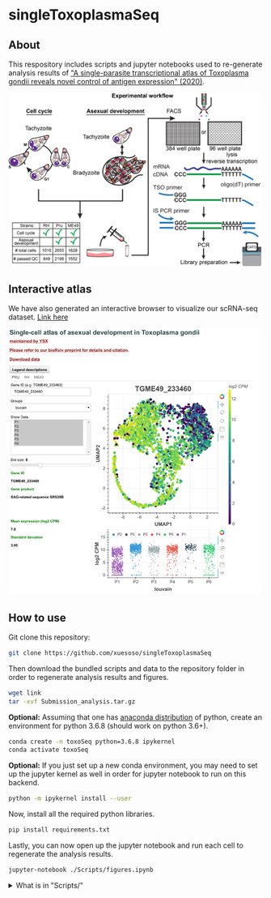 # singleToxoplasmaSeq

About
---------------------
This respository includes scripts and jupyter notebooks used to re-generate analysis results of ["A single-parasite transcriptional atlas of Toxoplasma gondii reveals novel control of antigen expression" (2020)](https://www.biorxiv.org/content/10.1101/656165v1?rss=1).

<img src="./images/fig1.png" title="scToxoSeq" width="500"/>

Interactive atlas
-----------------
We have also generated an interactive browser to visualize our scRNA-seq dataset. [Link here](http://st-atlas.org)

<img src="./images/st_atlas_example.png" title="Screenshot" width="500"/>

How to use
----------
Git clone this repository:
```bash
git clone https://github.com/xuesoso/singleToxoplasmaSeq
```

Then download the bundled scripts and data to the repository folder in order to regenerate analysis results and figures.
```bash
wget link 
tar -xvf Submission_analysis.tar.gz
```

**Optional:**
Assuming that one has [anaconda distribution](https://www.anaconda.com/distribution/) of python, create an environment for python 3.6.8 (should work on python 3.6+).
```bash
conda create -n toxoSeq python=3.6.8 ipykernel
conda activate toxoSeq
```

**Optional:**
If you just set up a new conda environment, you may need to set up the jupyter kernel as well in order for jupyter notebook to run on this backend.
```bash
python -m ipykernel install --user
```

Now, install all the required python libraries.
```bash
pip install requirements.txt
```

Lastly, you can now open up the jupyter notebook and run each cell to regenerate the analysis results.
```bash
jupyter-notebook ./Scripts/figures.ipynb
```



<details><summary> What is in "Scripts/" </summary>
<p>

```
--Scripts ----> figures.ipynb : Jupyter notebook to regenerate figures and analysis results.
    |
    |-------> _loadlib ---> utils/ : A list of utility plotting and analysis functions required. Imported library call name is "sat"
    |           |
    |           |-------> rh07.py : Library and variable definitions for RH (rh07; 384-well) dataset analysis.
    |           |
    |           |-------> me49_011.py : Library and variable definitions for ME49 (me49_011) dataset analysis.
    |           |
    |           |-------> pru0506.py : Library and variable definitions for Pru (pru0506) dataset analysis.
    |           |
    |------> _preprocess -> rh07.py : Preprocessing parameter and plots for RH (rh07; 384-well) dataset analysis.
    |           |
    |           |-------> rh019.py : Preprocessing parameter and plots for RH (rh019; 96-well) dataset analysis.
    |           |
    |           |-------> me49_011.py : Preprocessing parameter and plots for ME49 (me49_011) dataset analysis.
    |           |
    |           |-------> pru0506.py : Preprocessing parameter and plots for Pru (pru0506) dataset analysis.
    |           |
    |           |-------> readme.txt : A textfile with descriptions for each of the dataset.
    |
    |------> analysis_scripts -> cluster_dependence.py : Script to analyze and identify genes with poor co-variation to the underlying embedding.
                    |
                    |----------> align_pru_me49.py : Script to integrate and align ME49 (me49_011) and Pru (pru0506) datasets using Scanorama (Hie, B., Bryson, B. & Berger, B. Nat Biotechnol (2019))
                    |
                    |----------> Bradley_GRAs.csv : A comma-separated list of identified GRA genes.
```


</p>
</details>

